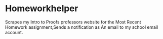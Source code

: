 # Homeworkhelper
Scrapes my Intro to Proofs professors website for the Most Recent Homework assignment,Sends a notification as An email to my school email account.
